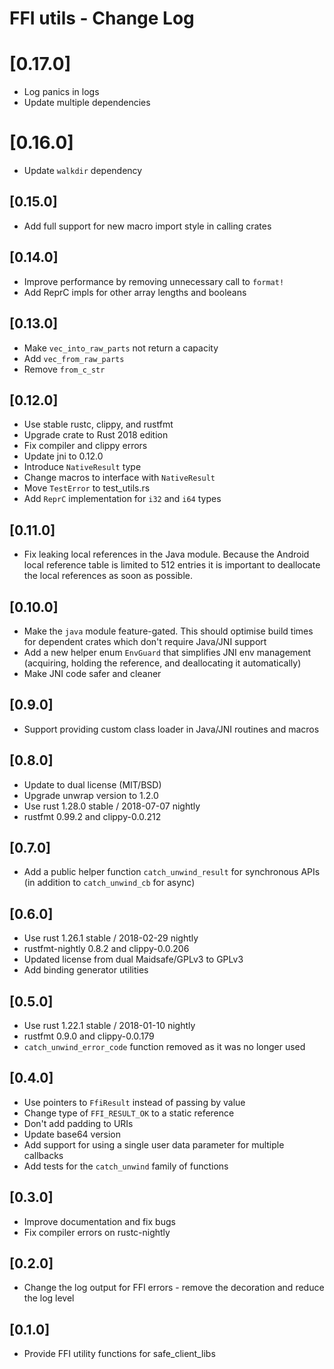# FFI utils - Change Log

# [0.17.0]
- Log panics in logs
- Update multiple dependencies

# [0.16.0]
- Update `walkdir` dependency

## [0.15.0]
- Add full support for new macro import style in calling crates

## [0.14.0]
- Improve performance by removing unnecessary call to `format!`
- Add ReprC impls for other array lengths and booleans

## [0.13.0]
- Make `vec_into_raw_parts` not return a capacity
- Add `vec_from_raw_parts`
- Remove `from_c_str`

## [0.12.0]
- Use stable rustc, clippy, and rustfmt
- Upgrade crate to Rust 2018 edition
- Fix compiler and clippy errors
- Update jni to 0.12.0
- Introduce `NativeResult` type
- Change macros to interface with `NativeResult`
- Move `TestError` to test_utils.rs
- Add `ReprC` implementation for `i32` and `i64` types

## [0.11.0]
- Fix leaking local references in the Java module. Because the Android local reference table is limited to 512
  entries it is important to deallocate the local references as soon as possible.

## [0.10.0]
- Make the `java` module feature-gated. This should optimise build times for dependent crates which don't require Java/JNI support
- Add a new helper enum `EnvGuard` that simplifies JNI env management (acquiring, holding the reference, and deallocating it automatically)
- Make JNI code safer and cleaner

## [0.9.0]
- Support providing custom class loader in Java/JNI routines and macros

## [0.8.0]
- Update to dual license (MIT/BSD)
- Upgrade unwrap version to 1.2.0
- Use rust 1.28.0 stable / 2018-07-07 nightly
- rustfmt 0.99.2 and clippy-0.0.212

## [0.7.0]
- Add a public helper function `catch_unwind_result` for synchronous APIs (in addition to `catch_unwind_cb` for async)

## [0.6.0]
- Use rust 1.26.1 stable / 2018-02-29 nightly
- rustfmt-nightly 0.8.2 and clippy-0.0.206
- Updated license from dual Maidsafe/GPLv3 to GPLv3
- Add binding generator utilities

## [0.5.0]
- Use rust 1.22.1 stable / 2018-01-10 nightly
- rustfmt 0.9.0 and clippy-0.0.179
- `catch_unwind_error_code` function removed as it was no longer used

## [0.4.0]
- Use pointers to `FfiResult` instead of passing by value
- Change type of `FFI_RESULT_OK` to a static reference
- Don't add padding to URIs
- Update base64 version
- Add support for using a single user data parameter for multiple callbacks
- Add tests for the `catch_unwind` family of functions

## [0.3.0]
- Improve documentation and fix bugs
- Fix compiler errors on rustc-nightly

## [0.2.0]
- Change the log output for FFI errors - remove the decoration and reduce the log level

## [0.1.0]
- Provide FFI utility functions for safe_client_libs
